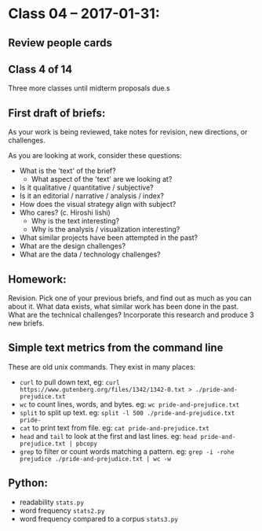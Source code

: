 # Class 04 – 2017-01-31:

## Review people cards

## Class 4 of 14
Three more classes until midterm proposals due.s
 

## First draft of briefs:
As your work is being reviewed, take notes for revision, new directions, or challenges.

As you are looking at work, consider these questions:
 * What is the 'text' of the brief?
     * What aspect of the 'text' are we looking at?
 * Is it qualitative / quantitative / subjective?
 * Is it an editorial / narrative / analysis / index?
 * How does the visual strategy align with subject?
 * Who cares?  (c. Hiroshi Iishi)
     * Why is the text interesting?
     * Why is the analysis / visualization interesting?
 * What similar projects have been attempted in the past?
 * What are the design challenges?
 * What are the data / technology challenges?
    
## Homework:
Revision. Pick one of your previous briefs, and find out as much as you can about it. What data exists, what similar work has been done in the past. What are the technical challenges? Incorporate this research and produce 3 new briefs.

## Simple text metrics from the command line
These are old unix commands. They exist in many places:

* `curl` to pull down text, eg: `curl https://www.gutenberg.org/files/1342/1342-0.txt > ./pride-and-prejudice.txt`
* `wc` to count lines, words, and bytes. eg: `wc pride-and-prejudice.txt`
* `split` to split up text. eg:  `split -l 500 ./pride-and-prejudice.txt pride-`
* `cat` to print text from file. eg: `cat pride-and-prejudice.txt`
* `head` and `tail` to look at the first and last lines.  eg: `head pride-and-prejudice.txt | pbcopy`
* `grep` to filter or count words matching a pattern. eg:  `grep -i -rohe prejudice ./pride-and-prejudice.txt | wc -w`


## Python:
* readability `stats.py`
* word frequency `stats2.py`
* word frequency compared to a corpus `stats3.py`



